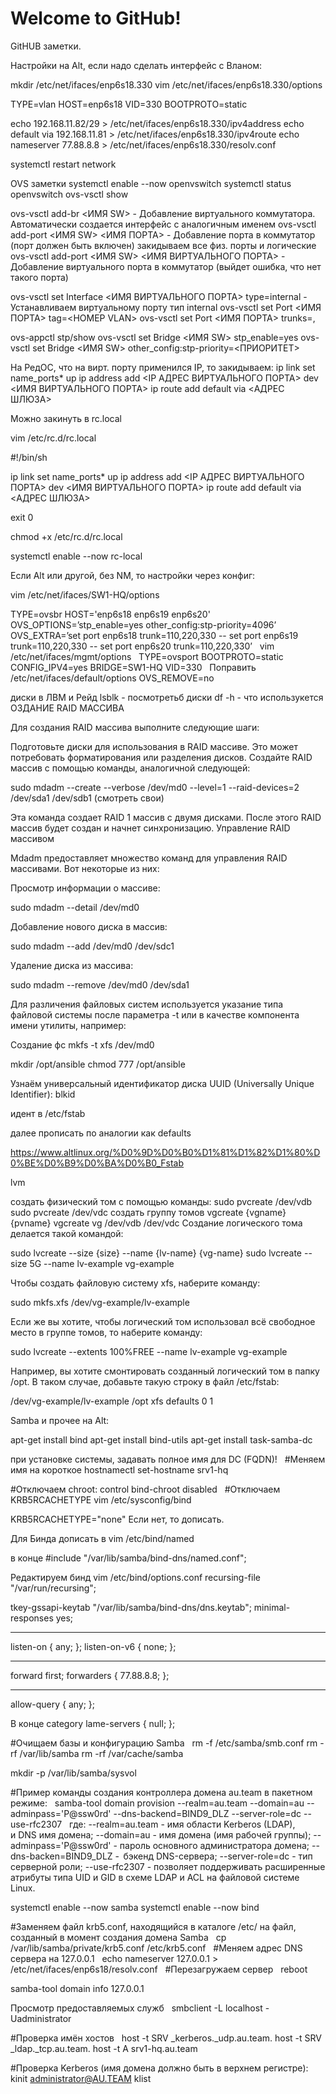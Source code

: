 # Welcome to GitHub!

GitHUB заметки. 

Настройки на Alt, если надо сделать интерфейс с Вланом:

mkdir /etc/net/ifaces/enp6s18.330
vim /etc/net/ifaces/enp6s18.330/options

TYPE=vlan
HOST=enp6s18
VID=330
BOOTPROTO=static

echo 192.168.11.82/29 > /etc/net/ifaces/enp6s18.330/ipv4address 
echo default via 192.168.11.81 > /etc/net/ifaces/enp6s18.330/ipv4route
echo nameserver 77.88.8.8 > /etc/net/ifaces/enp6s18.330/resolv.conf

systemctl restart network

OVS заметки
systemctl enable --now openvswitch
systemctl status openvswitch
ovs-vsctl show

ovs-vsctl add-br <ИМЯ SW> - Добавление виртуального коммутатора. Автоматически создается интерфейс с аналогичным именем
ovs-vsctl add-port <ИМЯ SW> <ИМЯ ПОРТА> - Добавление порта в коммутатор (порт должен быть включен) закидываем все физ. порты и логические
ovs-vsctl add-port <ИМЯ SW> <ИМЯ ВИРТУАЛЬНОГО ПОРТА> - Добавление виртуального порта в коммутатор (выйдет ошибка, что нет такого порта)

ovs-vsctl set Interface <ИМЯ ВИРТУАЛЬНОГО ПОРТА> type=internal - Устанавливаем виртуальному порту тип internal
ovs-vsctl set Port <ИМЯ ПОРТА> tag=<НОМЕР VLAN>
ovs-vsctl set Port <ИМЯ ПОРТА> trunks=<VLAN1>,<VLAN2>

ovs-appctl stp/show
ovs-vsctl set Bridge <ИМЯ SW> stp_enable=yes
ovs-vsctl set Bridge <ИМЯ SW> other_config:stp-priority=<ПРИОРИТЕТ>

На РедОС, что на вирт. порту применился IP, то закидываем:
ip link set name_ports* up
ip address add <IP АДРЕС ВИРТУАЛЬНОГО ПОРТА> dev <ИМЯ ВИРТУАЛЬНОГО ПОРТА>
ip route add default via <АДРЕС ШЛЮЗА>

Можно закинуть в rc.local 

vim /etc/rc.d/rc.local

#!/bin/sh

ip link set name_ports* up
ip address add <IP АДРЕС ВИРТУАЛЬНОГО ПОРТА> dev <ИМЯ ВИРТУАЛЬНОГО ПОРТА>
ip route add default via <АДРЕС ШЛЮЗА>

exit 0

chmod +x /etc/rc.d/rc.local

systemctl enable --now rc-local


Если Alt или другой, без NM, то настройки через конфиг:

vim /etc/net/ifaces/SW1-HQ/options

TYPE=ovsbr
HOST='enp6s18 enp6s19 enp6s20'
OVS_OPTIONS=’stp_enable=yes other_config:stp-priority=4096’
OVS_EXTRA=’set port enp6s18 trunk=110,220,330 -- set port enp6s19 trunk=110,220,330 -- set port enp6s20 trunk=110,220,330’
 
vim /etc/net/ifaces/mgmt/options
 
TYPE=ovsport
BOOTPROTO=static
CONFIG_IPV4=yes
BRIDGE=SW1-HQ
VID=330
 
Поправить /etc/net/ifaces/default/options 
OVS_REMOVE=no

диски в ЛВМ и Рейд
lsblk - посмотретьб диски
df -h - что использукется 
ОЗДАНИЕ RAID МАССИВА

Для создания RAID массива выполните следующие шаги:

Подготовьте диски для использования в RAID массиве. Это может потребовать форматирования или разделения дисков. Создайте RAID массив с помощью команды, аналогичной следующей:

sudo mdadm --create --verbose /dev/md0 --level=1 --raid-devices=2 /dev/sda1 /dev/sdb1 (смотреть свои)

Эта команда создает RAID 1 массив с двумя дисками. После этого RAID массив будет создан и начнет синхронизацию.
Управление RAID массивом

Mdadm предоставляет множество команд для управления RAID массивами. Вот некоторые из них:

Просмотр информации о массиве:

sudo mdadm --detail /dev/md0

Добавление нового диска в массив:

sudo mdadm --add /dev/md0 /dev/sdc1

Удаление диска из массива:

sudo mdadm --remove /dev/md0 /dev/sda1


Для различения файловых систем используется указание типа файловой системы после параметра -t или в качестве компонента имени утилиты, например:

Создание фс
mkfs -t xfs /dev/md0

mkdir /opt/ansible 
chmod 777 /opt/ansible

Узнаём универсальный идентификатор диска UUID (Universally Unique Identifier): 
blkid

идент в /etc/fstab 

далее прописать по аналогии как defaults

https://www.altlinux.org/%D0%9D%D0%B0%D1%81%D1%82%D1%80%D0%BE%D0%B9%D0%BA%D0%B0_Fstab


lvm

создать физический том с помощью команды:
sudo pvcreate /dev/vdb
sudo pvcreate /dev/vdc
 создать группу томов
vgcreate {vgname} {pvname}
vgcreate vg /dev/vdb /dev/vdc
Создание логического тома делается такой командой:

sudo lvcreate --size {size} --name {lv-name} {vg-name}
sudo lvcreate --size 5G --name lv-example vg-example
      
Чтобы создать файловую систему xfs, наберите команду:

sudo mkfs.xfs /dev/vg-example/lv-example

Если же вы хотите, чтобы логический том использовал всё свободное место в группе томов, то наберите команду:

sudo lvcreate --extents 100%FREE --name lv-example vg-example

Например, вы хотите смонтировать созданный логический том в папку /opt. В таком случае, добавьте такую строку в файл /etc/fstab:

/dev/vg-example/lv-example  /opt xfs defaults 0 1


Samba и прочее на Alt:

apt-get install bind
apt-get install bind-utils
apt-get install task-samba-dc

при установке системы, задавать полное имя для DC (FQDN)!
 
#Меняем имя на короткое
hostnamectl set-hostname srv1-hq

#Отключаем chroot:
control bind-chroot disabled
 
#Отключаем KRB5RCACHETYPE
vim /etc/sysconfig/bind

KRB5RCACHETYPE="none"
Если нет, то дописать. 

Для Бинда дописать 
в vim /etc/bind/named

в конце
#include "/var/lib/samba/bind-dns/named.conf";

Редактируем бинд
vim /etc/bind/options.conf
recursing-file "/var/run/recursing";

tkey-gssapi-keytab "/var/lib/samba/bind-dns/dns.keytab";
minimal-responses yes;

****
listen-on { any; };
listen-on-v6 { none; };

***
forward first;
forwarders { 77.88.8.8; };


*****
allow-query { any; };

В конце 
category lame-servers { null; };

#Очищаем базы и конфигурацию Samba
 
rm -f /etc/samba/smb.conf
rm -rf /var/lib/samba
rm -rf /var/cache/samba

mkdir -p /var/lib/samba/sysvol


#Пример команды создания контроллера домена au.team в пакетном режиме:
 
samba-tool domain provision --realm=au.team --domain=au --adminpass='P@ssw0rd' --dns-backend=BIND9_DLZ --server-role=dc --use-rfc2307
 
где:
--realm=au.team - имя области Kerberos (LDAP), и DNS имя домена;
--domain=au - имя домена (имя рабочей группы);
--adminpass='P@ssw0rd' - пароль основного администратора домена;
--dns-backen=BIND9_DLZ -  бэкенд DNS-сервера;
--server-role=dc - тип серверной роли;
--use-rfc2307 - позволяет поддерживать расширенные атрибуты типа UID и GID в схеме LDAP и ACL на файловой системе Linux.

systemctl enable --now samba
systemctl enable --now bind


#Заменяем файл krb5.conf, находящийся в каталоге /etc/ на файл, созданный в момент создания домена Samba
 
cp /var/lib/samba/private/krb5.conf /etc/krb5.conf
 
#Меняем адрес DNS сервера на 127.0.0.1
 
echo nameserver 127.0.0.1 > /etc/net/ifaces/enp6s18/resolv.conf
 
#Перезагружаем сервер
 
reboot

samba-tool domain info 127.0.0.1

Просмотр предоставляемых служб
 
smbclient -L localhost -Uadministrator

#Проверка имён хостов
 
host -t SRV _kerberos._udp.au.team.
host -t SRV _ldap._tcp.au.team.
host -t A srv1-hq.au.team


#Проверка Kerberos (имя домена должно быть в верхнем регистре):
 
kinit administrator@AU.TEAM
klist

